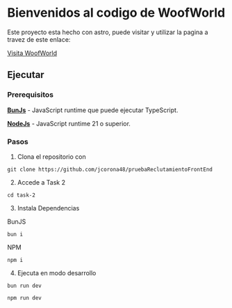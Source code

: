 # Bienvenidos al codigo de WoofWorld

Este proyecto esta hecho con astro, puede visitar y utilizar la pagina a travez de este enlace:

[Visita WoofWorld](https://woofworldjc.vercel.app/)

## Ejecutar

### Prerequisitos

[BunJs]:https://bun.sh/
[NodeJs]:https://nodejs.org/en
**[BunJs]** - JavaScript runtime que puede ejecutar TypeScript.

**[NodeJs]** - JavaScript runtime 21 o superior.

### Pasos

1. Clona el repositorio con 
~~~
git clone https://github.com/jcorona48/pruebaReclutamientoFrontEnd
~~~
2. Accede a Task 2
~~~
cd task-2
~~~
3. Instala Dependencias

BunJS
~~~
bun i 
~~~
NPM
~~~
npm i
~~~

4. Ejecuta en modo desarrollo

~~~
bun run dev
~~~

~~~
npm run dev
~~~